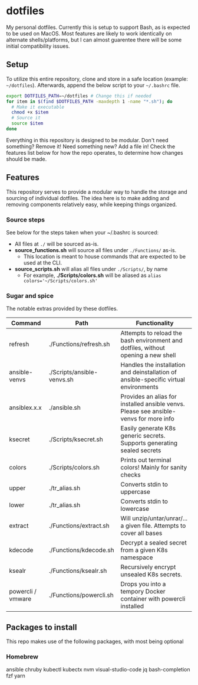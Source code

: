 # dotfiles

My personal dotfiles. Currently this is setup to support Bash, as is expected to be used on MacOS. Most features are likely to work identically on alternate shells/platforms, but I can almost guarentee there will be some initial compatibility issues.

## Setup

To utilize this entire repository, clone and store in a safe location (example: `~/dotfiles`). Afterwards, append the below script to your `~/.bashrc` file.

```bash
export DOTFILES_PATH=~/dotfiles # Change this if needed
for item in $(find $DOTFILES_PATH -maxdepth 1 -name "*.sh"); do
  # Make it executable
  chmod +x $item
  # Source it
  source $item
done
```

Everything in this repository is designed to be modular. Don't need something? Remove it! Need something new? Add a file in! Check the features list below for how the repo operates, to determine how changes should be made.

## Features

This repository serves to provide a modular way to handle the storage and sourcing of individual dotfiles. The idea here is to make adding and removing components relatively easy, while keeping things organized.

### Source steps

See below for the steps taken when your ~/.bashrc is sourced:

- All files at `./` will be sourced as-is.
- **source_functions.sh** will source all files under `./Functions/` as-is.
  - This location is meant to house commands that are expected to be used at the CLI.
- **source_scripts.sh** will alias all files under `./Scripts/`, by name
  - For example, **./Scripts/colors.sh** will be aliased as `alias colors='~/Scripts/colors.sh'`

### Sugar and spice

The notable extras provided by these dotfiles.

| Command           | Path                       | Functionality                                                                         |
| ----------------- | -------------------------- | ------------------------------------------------------------------------------------- |
| refresh           | ./Functions/refresh.sh     | Attempts to reload the bash environment and dotfiles, without opening a new shell     |
| ansible-venvs     | ./Scripts/ansible-venvs.sh | Handles the installation and deinstallation of ansible-specific virtual environments  |
| ansiblex.x.x      | ./ansible.sh               | Provides an alias for installed ansible venvs. Please see ansible-venvs for more info |
| ksecret           | ./Scripts/ksecret.sh       | Easily generate K8s generic secrets. Supports generating sealed secrets               |
| colors            | ./Scripts/colors.sh        | Prints out terminal colors! Mainly for sanity checks                                  |
| upper             | ./tr_alias.sh              | Converts stdin to uppercase                                                           |
| lower             | ./tr_alias.sh              | Converts stdin to lowercase                                                           |
| extract           | ./Functions/extract.sh     | Will unzip/untar/unrar/... a given file. Attempts to cover all bases                  |
| kdecode           | ./Functions/kdecode.sh     | Decrypt a sealed secret from a given K8s namespace                                    |
| ksealr            | ./Functions/ksealr.sh      | Recursively encrypt unsealed K8s secrets.                                             |
| powercli / vmware | ./Functions/powercli.sh    | Drops you into a tempory Docker container with powercli installed                     |

## Packages to install

This repo makes use of the following packages, with most being optional

### Homebrew

ansible
chruby
kubectl
kubectx
nvm
visual-studio-code
jq
bash-completion
fzf
yarn
